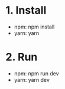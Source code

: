 # 1. Install

- npm:
  npm install
- yarn:
  yarn

# 2. Run

- npm:
  npm run dev
- yarn:
  yarn dev
